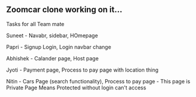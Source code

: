 ## Zoomcar clone working on it...

Tasks for all Team mate

Suneet - Navabr, sidebar, HOmepage 

Papri - Signup Login, Login navbar change 

Abhishek - Calander page,  Host page

Jyoti - Payment page, Process to pay page with location thing 

Nitin - Cars Page (search functionality),
Process to pay page - This page is Private Page Means Protected without login can't access
